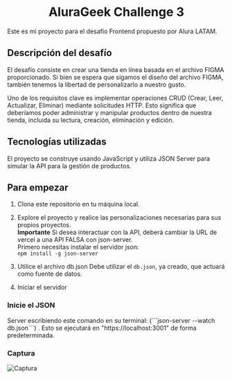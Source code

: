 
<h1 align="center"> AluraGeek Challenge 3 </h1>

Este es mi proyecto para el desafío Frontend propuesto por Alura LATAM.

<h2> Descripción del desafío </h2>

El desafío consiste en crear una tienda en línea basada en el archivo FIGMA proporcionado. Si bien se espera que sigamos el diseño del archivo FIGMA, también tenemos la libertad de personalizarlo a nuestro gusto.

Uno de los requisitos clave es implementar operaciones CRUD (Crear, Leer, Actualizar, Eliminar) mediante solicitudes HTTP. Esto significa que deberíamos poder administrar y manipular productos dentro de nuestra tienda, incluida su lectura, creación, eliminación y edición.

<h2>Tecnologías utilizadas</h2>

El proyecto se construye usando JavaScript y utiliza JSON Server para simular la API para la gestión de productos.

<h2>Para empezar</h2>

1. Clona este repositorio en tu máquina local.

2. Explore el proyecto y realice las personalizaciones necesarias para sus propios proyectos. </br>
<b>Importante</b>
Si desea interactuar con la API, deberá cambiar la URL de vercel a una API FALSA con json-server.</br>
Primero necesitas instalar el servidor json:</br>
  ```npm install -g json-server```


3. Utilice el archivo db.json
Debe utilizar el ```db.json```, ya creado, que actuará como fuente de datos.

4. Iniciar el servidor </br>
<h3>Inicie el JSON</h3>
Server escribiendo este comando en su terminal: (```json-server --watch db.json```) . Esto se ejecutará en "https://localhost:3001" de forma predeterminada. 

### Captura 

![Captura](https://github.com/DianaOropeza/Portafolio/blob/main/Imagenes/port1.png)


